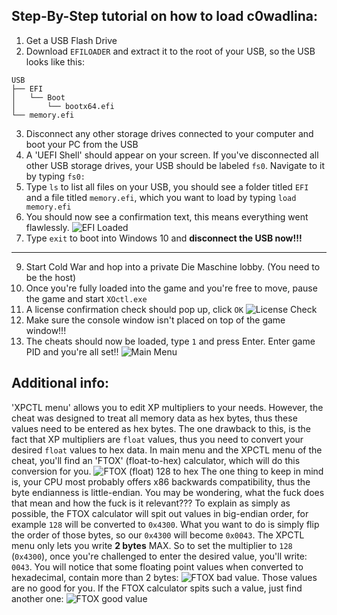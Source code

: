 ## Step-By-Step tutorial on how to load c0wadlina:
1.   Get a USB Flash Drive
2.   Download `EFILOADER` and extract it to the root of your USB, so the USB looks like this:
```
USB
├── EFI
│   └── Boot
│       └── bootx64.efi
└── memory.efi
```
3.   Disconnect any other storage drives connected to your computer and boot your PC from the USB
4.   A 'UEFI Shell' should appear on your screen. If you've disconnected all other USB storage drives, your USB should be labeled `fs0`. Navigate to it by typing `fs0:`
5.   Type `ls` to list all files on your USB, you should see a folder titled `EFI` and a file titled `memory.efi`, which you want to load by typing `load memory.efi`
6.   You should now see a confirmation text, this means everything went flawlessly.
![EFI Loaded](https://i.imgur.com/V2KueKk.jpg)
8.   Type `exit` to boot into Windows 10 and **disconnect the USB now!!!**
----------
9.   Start Cold War and hop into a private Die Maschine lobby. (You need to be the host)
10.   Once you're fully loaded into the game and you're free to move, pause the game and start `XOctl.exe`
11. A license confirmation check should pop up, click `OK`
![License Check](https://i.imgur.com/67WwIe7.png)
12.  Make sure the console window isn't placed on top of the game window!!!
13. The cheats should now be loaded, type `1` and press Enter. Enter game PID and you're all set!!
![Main Menu](https://i.imgur.com/rK2E9S2.png)

## Additional info:
'XPCTL menu' allows you to edit XP multipliers to your needs. However, the cheat was designed to treat all memory data as hex bytes, thus these values need to be entered as hex bytes.
The one drawback to this, is the fact that XP multipliers are `float` values, thus you need to convert your desired `float` values to hex data. In main menu and the XPCTL menu of the cheat, you'll find an 'FTOX' (float-to-hex) calculator, which will do this conversion for you.
![FTOX (float) 128 to hex](https://i.imgur.com/vY50GPg.png)
The one thing to keep in mind is, your CPU most probably offers x86 backwards compatibility, thus the byte endianness is little-endian. You may be wondering, what the fuck does that mean and how the fuck is it relevant???
To explain as simply as possible, the FTOX calculator will spit out values in big-endian order, for example `128` will be converted to `0x4300`. What you want to do is simply flip the order of those bytes, so our `0x4300` will become `0x0043`. 
The XPCTL menu only lets you write **2 bytes** MAX. So to set the multiplier to `128` (`0x4300`), once you're challenged to enter the desired value, you'll write: `0043`. You will notice that some floating point values when converted to hexadecimal, contain more than 2 bytes:
 ![FTOX bad value](https://i.imgur.com/vY50GPg.png). 
Those values are no good for you. If the FTOX calculator spits such a value, just find another one:
![FTOX good value](https://i.imgur.com/Mir7wAJ.png)